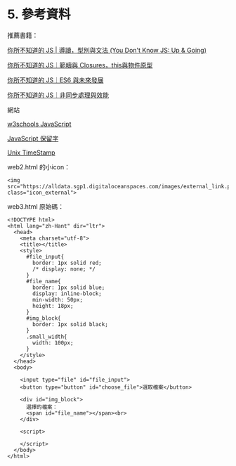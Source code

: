 # 5. 參考資料

推薦書籍：

[你所不知道的 JS | 導讀，型別與文法 (You Don't Know JS: Up & Going)](https://www.tenlong.com.tw/products/9789863479666)

[你所不知道的 JS｜範疇與 Closures，this與物件原型](https://www.tenlong.com.tw/products/9789864760497)

[你所不知道的 JS｜ES6 與未來發展](https://www.tenlong.com.tw/products/9789864763078)

[你所不知道的 JS｜非同步處理與效能](https://www.tenlong.com.tw/products/9789864762439)



網站

[w3schools JavaScript](https://www.w3schools.com/js/default.asp)

[JavaScript 保留字](https://www.w3schools.com/js/js\_reserved.asp)

[Unix TimeStamp](https://www.unixtimestamp.com)



web2.html 的小icon：

```markup
<img src="https://alldata.sgp1.digitaloceanspaces.com/images/external_link.png" class="icon_external">
```



web3.html 原始碼：

```markup
<!DOCTYPE html>
<html lang="zh-Hant" dir="ltr">
  <head>
    <meta charset="utf-8">
    <title></title>
    <style>
      #file_input{
        border: 1px solid red;
        /* display: none; */
      }
      #file_name{
        border: 1px solid blue;
        display: inline-block;
        min-width: 50px;
        height: 18px;
      }
      #img_block{
        border: 1px solid black;
      }
      .small_width{
        width: 100px;
      }
    </style>
  </head>
  <body>

    <input type="file" id="file_input">
    <button type="button" id="choose_file">選取檔案</button>

    <div id="img_block">
      選擇的檔案：
      <span id="file_name"></span><br>
    </div>

    <script>

    </script>
  </body>
</html>

```
